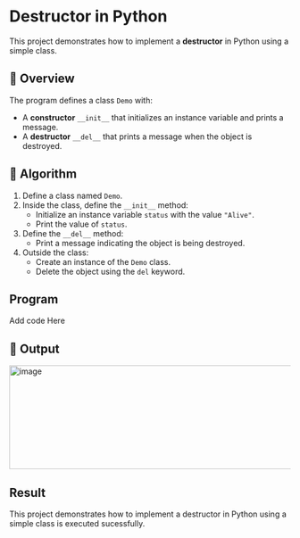 # Destructor in Python

This project demonstrates how to implement a **destructor** in Python using a simple class.

## 🚀 Overview

The program defines a class `Demo` with:

- A **constructor** `__init__` that initializes an instance variable and prints a message.
- A **destructor** `__del__` that prints a message when the object is destroyed.

## 🧠 Algorithm

1. Define a class named `Demo`.
2. Inside the class, define the `__init__` method:
   - Initialize an instance variable `status` with the value `"Alive"`.
   - Print the value of `status`.
3. Define the `__del__` method:
   - Print a message indicating the object is being destroyed.
4. Outside the class:
   - Create an instance of the `Demo` class.
   - Delete the object using the `del` keyword.
## Program
Add code Here

## 🧪 Output
<img width="702" height="186" alt="image" src="https://github.com/user-attachments/assets/497737bd-d665-48fd-af27-55ba411eb3d1" />

## Result
This project demonstrates how to implement a destructor in Python using a simple class is executed sucessfully.


